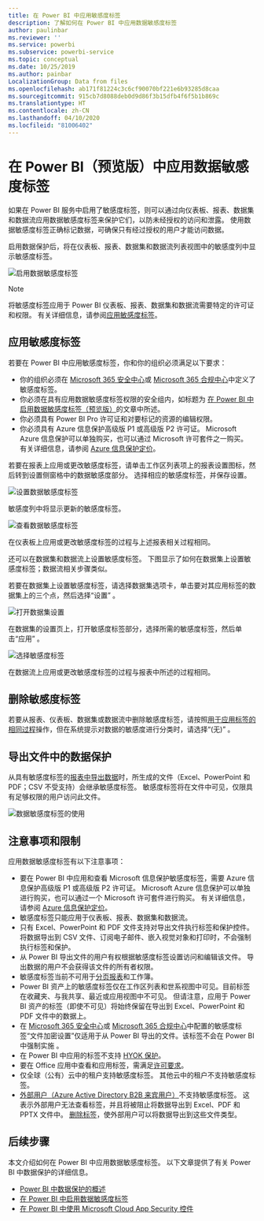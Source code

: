 ```yaml
---
title: 在 Power BI 中应用敏感度标签
description: 了解如何在 Power BI 中应用数据敏感度标签
author: paulinbar
ms.reviewer: ''
ms.service: powerbi
ms.subservice: powerbi-service
ms.topic: conceptual
ms.date: 10/25/2019
ms.author: painbar
LocalizationGroup: Data from files
ms.openlocfilehash: ab171f81224c3c6cf90070bf221e6b93285d8caa
ms.sourcegitcommit: 915cb7d8088deb0d9d86f3b15dfb4f6f5b1b869c
ms.translationtype: HT
ms.contentlocale: zh-CN
ms.lasthandoff: 04/10/2020
ms.locfileid: "81006402"
---
```

# <a name="apply-data-sensitivity-labels-in-power-bi-preview"></a>在 Power BI（预览版）中应用数据敏感度标签

如果在 Power BI 服务中启用了敏感度标签，则可以通过向仪表板、报表、数据集和数据流应用数据敏感度标签来保护它们，以防未经授权的访问和泄露。 使用数据敏感度标签正确标记数据，可确保只有经过授权的用户才能访问数据。

启用数据保护后，将在仪表板、报表、数据集和数据流列表视图中的敏感度列中显示敏感度标签。

![启用数据敏感度标签](media/service-security-apply-data-sensitivity-labels/apply-data-sensitivity-labels-01.png)

> [!NOTE]
> 将敏感度标签应用于 Power BI 仪表板、报表、数据集和数据流需要特定的许可证和权限。 有关详细信息，请参阅[应用敏感度标签](#applying-sensitivity-labels)。

## <a name="applying-sensitivity-labels"></a>应用敏感度标签

若要在 Power BI 中应用敏感度标签，你和你的组织必须满足以下要求：

* 你的组织必须在 [Microsoft 365 安全中心](https://security.microsoft.com/)或 [Microsoft 365 合规中心](https://compliance.microsoft.com/)中定义了敏感度标签。
* 你必须在具有应用数据敏感度标签权限的安全组内，如标题为 [在 Power BI 中启用数据敏感度标签（预览版）](../admin/service-security-enable-data-sensitivity-labels.md#enable-data-sensitivity-labels)的文章中所述。
* 你必须具有 Power BI Pro 许可证和对要标记的资源的编辑权限。 
* 你必须具有 Azure 信息保护高级版 P1 或高级版 P2 许可证。 Microsoft Azure 信息保护可以单独购买，也可以通过 Microsoft 许可套件之一购买。 有关详细信息，请参阅 [Azure 信息保护定价](https://azure.microsoft.com/pricing/details/information-protection/)。

若要在报表上应用或更改敏感度标签，请单击工作区列表项上的报表设置图标，然后转到设置侧窗格中的数据敏感度部分。 选择相应的敏感度标签，并保存设置。

![设置数据敏感度标签](media/service-security-apply-data-sensitivity-labels/apply-data-sensitivity-labels-02.png)

敏感度列中将显示更新的敏感度标签。 

![查看数据敏感度标签](media/service-security-apply-data-sensitivity-labels/apply-data-sensitivity-labels-03.png)

在仪表板上应用或更改敏感度标签的过程与上述报表相关过程相同。 

还可以在数据集和数据流上设置敏感度标签。 下图显示了如何在数据集上设置敏感度标签；数据流相关步骤类似。

若要在数据集上设置敏感度标签，请选择数据集选项卡，单击要对其应用标签的数据集上的三个点，然后选择“设置”  。

![打开数据集设置](media/service-security-apply-data-sensitivity-labels/apply-data-sensitivity-labels-05.png)

在数据集的设置页上，打开敏感度标签部分，选择所需的敏感度标签，然后单击“应用”  。

![选择敏感度标签](media/service-security-apply-data-sensitivity-labels/apply-data-sensitivity-labels-06.png)

在数据流上应用或更改敏感度标签的过程与报表中所述的过程相同。

## <a name="removing-sensitivity-labels"></a>删除敏感度标签
若要从报表、仪表板、数据集或数据流中删除敏感度标签，请按照[用于应用标签的相同过程](#applying-sensitivity-labels)操作，但在系统提示对数据的敏感度进行分类时，请选择“(无)”  。 

## <a name="data-protection-in-exported-files"></a>导出文件中的数据保护

从具有敏感度标签的[报表中导出数据](https://docs.microsoft.com/power-bi/consumer/end-user-export)时，所生成的文件（Excel、PowerPoint 和 PDF；CSV 不受支持）会继承敏感度标签。 敏感度标签将在文件中可见，仅限具有足够权限的用户访问此文件。

![数据敏感度标签的使用](media/service-security-apply-data-sensitivity-labels/apply-data-sensitivity-labels-04b.png)

## <a name="considerations-and-limitations"></a>注意事项和限制

应用数据敏感度标签有以下注意事项：

* 要在 Power BI 中应用和查看 Microsoft 信息保护敏感度标签，需要 Azure 信息保护高级版 P1 或高级版 P2 许可证。 Microsoft Azure 信息保护可以单独进行购买，也可以通过一个 Microsoft 许可套件进行购买。 有关详细信息，请参阅 [Azure 信息保护定价](https://azure.microsoft.com/pricing/details/information-protection/)。
* 敏感度标签只能应用于仪表板、报表、数据集和数据流。
* 只有 Excel、PowerPoint 和 PDF 文件支持对导出文件执行标签和保护控件。 将数据导出到 CSV 文件、订阅电子邮件、嵌入视觉对象和打印时，不会强制执行标签和保护。
* 从 Power BI 导出文件的用户有权根据敏感度标签设置访问和编辑该文件。 导出数据的用户不会获得该文件的所有者权限。 
* 敏感度标签当前不可用于[分页报表]( https://docs.microsoft.com/power-bi/paginated-reports-report-builder-power-bi)和工作簿。 
* Power BI 资产上的敏感度标签仅在工作区列表和世系视图中可见。目前标签在收藏夹、与我共享、最近或应用视图中不可见。 但请注意，应用于 Power BI 资产的标签（即使不可见）将始终保留在导出到 Excel、PowerPoint 和 PDF 文件中的数据上。
* 在 [Microsoft 365 安全中心](https://security.microsoft.com/)或 [Microsoft 365 合规中心](https://compliance.microsoft.com/)中配置的敏感度标签“文件加密设置”仅适用于从 Power BI 导出的文件。该标签不会在 Power BI 中强制实施    。
* 在 Power BI 中应用的标签不支持 [HYOK 保护](https://docs.microsoft.com/azure/information-protection/configure-adrms-restrictions)。
* 要在 Office 应用中查看和应用标签，需满足[许可要求](https://docs.microsoft.com/microsoft-365/compliance/get-started-with-sensitivity-labels#subscription-and-licensing-requirements-for-sensitivity-labels)。
* 仅全球（公有）云中的租户支持敏感度标签。 其他云中的租户不支持敏感度标签。
* [外部用户（Azure Active Directory B2B 来宾用户）](../service-admin-azure-ad-b2b.md)不支持敏感度标签。 这表示外部用户无法查看标签，并且将被阻止将数据导出到 Excel、PDF 和 PPTX 文件中。 [删除标签](#removing-sensitivity-labels)，使外部用户可以将数据导出到这些文件类型。

## <a name="next-steps"></a>后续步骤

本文介绍如何在 Power BI 中应用数据敏感度标签。 以下文章提供了有关 Power BI 中数据保护的详细信息。 

* [Power BI 中数据保护的概述](../admin/service-security-data-protection-overview.md)
* [在 Power BI 中启用数据敏感度标签](../admin/service-security-enable-data-sensitivity-labels.md)
* [在 Power BI 中使用 Microsoft Cloud App Security 控件](../admin/service-security-using-microsoft-cloud-app-security-controls.md)